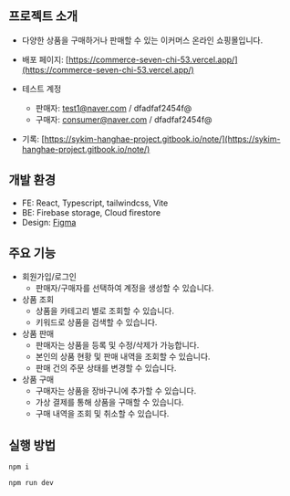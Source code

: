 ## 프로젝트 소개
- 다양한 상품을 구매하거나 판매할 수 있는 이커머스 온라인 쇼핑몰입니다.

- 배포 페이지: [https://commerce-seven-chi-53.vercel.app/](https://commerce-seven-chi-53.vercel.app/)
- 테스트 계정
  - 판매자: test1@naver.com / dfadfaf2454f@
  - 구매자: consumer@naver.com / dfadfaf2454f@
- 기록: [https://sykim-hanghae-project.gitbook.io/note/](https://sykim-hanghae-project.gitbook.io/note/)

## 개발 환경
- FE: React, Typescript, tailwindcss, Vite
- BE: Firebase storage, Cloud firestore
- Design: [Figma](https://www.figma.com/file/HyJoDfa3BPHsquAJKmiKce/%EC%99%80%EC%9D%B4%EC%96%B4%ED%94%84%EB%A0%88%EC%9E%84?type=design&node-id=0-1&mode=design&t=iw4FeSTFCTnbqByN-0)

## 주요 기능
- 회원가입/로그인
  - 판매자/구매자를 선택하여 계정을 생성할 수 있습니다.
- 상품 조회
  - 상품을 카테고리 별로 조회할 수 있습니다.
  - 키워드로 상품을 검색할 수 있습니다. 
- 상품 판매 
  - 판매자는 상품을 등록 및 수정/삭제가 가능합니다.
  - 본인의 상품 현황 및 판매 내역을 조회할 수 있습니다.
  - 판매 건의 주문 상태를 변경할 수 있습니다.
- 상품 구매
  - 구매자는 상품을 장바구니에 추가할 수 있습니다.
  - 가상 결제를 통해 상품을 구매할 수 있습니다.
  - 구매 내역을 조회 및 취소할 수 있습니다.


## 실행 방법
```
npm i
```
```
npm run dev
```

